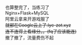 也算整完了，当练习了  
Nginx+Flask+MySQL  
阿里云拿来开游戏服了  
~~就部在Google云上了:lye-zot.xyz~~  
~~连不连得上看缘分。。(fq了应该能连)~~  
撤了撤了，流量费伤不起
